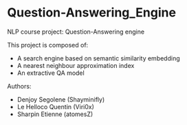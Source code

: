 # Question-Answering_Engine
NLP course project: Question-Answering engine

This project is composed of:
* A search engine based on semantic similarity embedding
* A nearest neighbour approximation index
* An extractive QA model

Authors:
* Denjoy Segolene (Shayminifly)
* Le Helloco Quentin (Viri0x)
* Sharpin Etienne (atomesZ)